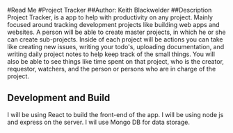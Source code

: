 #Read Me
#Project Tracker
##Author: Keith Blackwelder
##Description
Project Tracker, is a app to help with productivity on any project. Mainly focused around tracking development projects like building web apps and websites.
A person will be able to create master projects, in which he or she can create sub-projects.
Inside of each project will be actions you can take like creating new issues, writing your todo's, uploading documentation, and writing daily project notes to help keep track of the small things.
You will also be able to see things like time spent on that project, who is the creator, requestor, watchers, and the person or persons who are in charge of the project.

## Development and Build
I will be using React to build the front-end of the app.
I will be using node js and express on the server.
I wil use Mongo DB for data storage.
